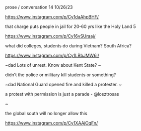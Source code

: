 prose / conversation 14 10/26/23

https://www.instagram.com/p/Cy1daAhpBHF/

that charge puts people in jail for 20-60 yrs like the Holy Land 5

https://www.instagram.com/p/Cy16vSUraaj/

what did colleges, students do during Vietnam? South Africa?

https://www.instagram.com/p/Cy1LBbJMW6i/

~dad
Lots of unrest. Know about Kent State?
~

didn’t the police or military kill students or something?

~dad
National Guard opened fire and killed a protester.
~

a protest with permission is just a parade - @losztrosas

~

the global south will no longer allow this

https://www.instagram.com/p/Cy1XAAjOqFn/
